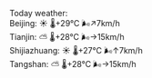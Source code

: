 Today weather:  
Beijing: ☀️ 🌡️+29°C 🌬️↗7km/h  
Tianjin: ⛅️  🌡️+28°C 🌬️→15km/h  
Shijiazhuang: ☀️ 🌡️+27°C 🌬️↑7km/h  
Tangshan: ⛅️  🌡️+28°C 🌬️→15km/h  

